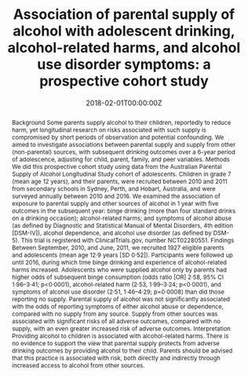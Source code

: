 ﻿---
title: "Association of parental supply of alcohol with adolescent drinking, alcohol-related harms, and alcohol use disorder symptoms: a prospective cohort study"
authors:
- Richard P Mattick
- admin
- Alexandra Aiken
- Monika Wadolowski
- Delyse Hutchinson
- Jackob Najman
- Tim Slade
- Raimondo Bruno
- Nyanda McBride
- Kypros Kypri
- Laura Vogl
- Louisa Degenhardt
date: "2018-02-01T00:00:00Z"
doi: "10.1016/S2468-2667(17)30240-2"
url_source: "https://www.sciencedirect.com/science/article/pii/S2468266717302402"
abstract: "Background
Some parents supply alcohol to their children, reportedly to reduce harm, yet longitudinal research on risks associated with such supply is compromised by short periods of observation and potential confounding. We aimed to investigate associations between parental supply and supply from other (non-parental) sources, with subsequent drinking outcomes over a 6-year period of adolescence, adjusting for child, parent, family, and peer variables.
Methods
We did this prospective cohort study using data from the Australian Parental Supply of Alcohol Longitudinal Study cohort of adolescents. Children in grade 7 (mean age 12 years), and their parents, were recruited between 2010 and 2011 from secondary schools in Sydney, Perth, and Hobart, Australia, and were surveyed annually between 2010 and 2016. We examined the association of exposure to parental supply and other sources of alcohol in 1 year with five outcomes in the subsequent year: binge drinking (more than four standard drinks on a drinking occasion); alcohol-related harms; and symptoms of alcohol abuse (as defined by Diagnostic and Statistical Manual of Mental Disorders, 4th edition [DSM-IV]), alcohol dependence, and alcohol use disorder (as defined by DSM-5). This trial is registered with ClinicalTrials.gov, number NCT02280551.
Findings
Between September, 2010, and June, 2011, we recruited 1927 eligible parents and adolescents (mean age 12·9 years [SD 0·52]). Participants were followed up until 2016, during which time binge drinking and experience of alcohol-related harms increased. Adolescents who were supplied alcohol only by parents had higher odds of subsequent binge consumption (odds ratio [OR] 2·58, 95% CI 1·96–3·41; p<0·0001), alcohol-related harm (2·53, 1·99–3·24; p<0·0001), and symptoms of alcohol use disorder (2·51, 1·46–4·29; p=0·0008) than did those reporting no supply. Parental supply of alcohol was not significantly associated with the odds of reporting symptoms of either alcohol abuse or dependence, compared with no supply from any source. Supply from other sources was associated with significant risks of all adverse outcomes, compared with no supply, with an even greater increased risk of adverse outcomes.
Interpretation
Providing alcohol to children is associated with alcohol-related harms. There is no evidence to support the view that parental supply protects from adverse drinking outcomes by providing alcohol to their child. Parents should be advised that this practice is associated with risk, both directly and indirectly through increased access to alcohol from other sources."
featured: false
image:
  caption: 'Image credit: [**UNSW Sydney**]'
  focal_point: ""
  preview_only: false
projects: []
publication: 'The Lancet 3(2)'
publication_short: ""
publication_types:
- "2"
publishDate: "2018-02-01T00:00:00Z"
summary: Analysis of the association between parental supply of alcohol and alcohol-related harms.
tags:
- Source Themes
---

